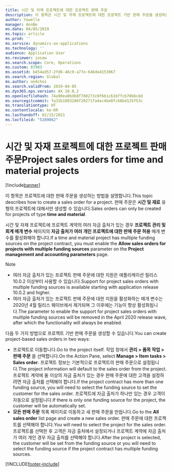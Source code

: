 ```yaml
---
title: 시간 및 자재 프로젝트에 대한 프로젝트 판매 주문
description: 이 항목은 시간 및 자재 프로젝트에 대한 프로젝트 기반 판매 주문을 생성하는 방법을 설명합니다.
author: Yowelle
manager: AnnBe
ms.date: 04/05/2019
ms.topic: article
ms.prod: ''
ms.service: dynamics-ax-applications
ms.technology: ''
audience: Application User
ms.reviewer: josaw
ms.search.scope: Core, Operations
ms.custom: 87983
ms.assetid: b454ad57-2fd6-46c9-a77e-646de4153067
ms.search.region: Global
ms.author: andchoi
ms.search.validFrom: 2019-04-05
ms.dyn365.ops.version: AX 10.0.2
ms.openlocfilehash: 74a90ea0bdb8f760273c0f6b1c61bffcb70b6c8d
ms.sourcegitcommit: fa32b1893286f20271fa4ec4be8fc68bd135f53c
ms.translationtype: HT
ms.contentlocale: ko-KR
ms.lasthandoff: 02/15/2021
ms.locfileid: "5289062"
---
```

# <a name="project-sales-orders-for-time-and-material-projects"></a><span data-ttu-id="75ac9-103">시간 및 자재 프로젝트에 대한 프로젝트 판매 주문</span><span class="sxs-lookup"><span data-stu-id="75ac9-103">Project sales orders for time and material projects</span></span>

[!include[banner](../includes/banner.md)]

<span data-ttu-id="75ac9-104">이 항목은 프로젝트에 대한 판매 주문을 생성하는 방법을 설명합니다.</span><span class="sxs-lookup"><span data-stu-id="75ac9-104">This topic describes how to create a sales order for a project.</span></span> <span data-ttu-id="75ac9-105">판매 주문은 **시간 및 재료** 유형의 프로젝트에 대해서만 생성할 수 있습니다.</span><span class="sxs-lookup"><span data-stu-id="75ac9-105">Sales orders can only be created for projects of type **time and material**.</span></span>

<span data-ttu-id="75ac9-106">시간 및 자재 프로젝트에 프로젝트 계약의 여러 자금 출처가 있는 경우 **프로젝트 관리 및 회계 매개 변수** 페이지의 **자금 출처가 여러 개인 프로젝트에 대한 판매 주문 허용** 매개 변수를 활성화해야 합니다.</span><span class="sxs-lookup"><span data-stu-id="75ac9-106">If a time and material project has multiple funding sources on the project contract, you must enable the **Allow sales orders for projects with multiple funding sources** parameter on the **Project management and accounting parameters** page.</span></span> 

> [!NOTE]
> - <span data-ttu-id="75ac9-107">여러 자금 출처가 있는 프로젝트 판매 주문에 대한 지원은 애플리케이션 릴리스 10.0.2 이상부터 사용할 수 있습니다.</span><span class="sxs-lookup"><span data-stu-id="75ac9-107">Support for project sales orders with multiple funding sources is available starting with application release 10.0.2 and higher.</span></span>
> - <span data-ttu-id="75ac9-108">여러 자금 출처가 있는 프로젝트 판매 주문에 대한 지원을 활성화하는 매개 변수는 2020년 4월 릴리스 웨이브에서 제거되며 그 이후에는 기능이 항상 활성화됩니다.</span><span class="sxs-lookup"><span data-stu-id="75ac9-108">The parameter to enable the support for project sales orders with multiple funding sources will be removed in the April 2020 release wave, after which the functionality will always be enabled.</span></span>

<span data-ttu-id="75ac9-109">다음 두 가지 방법으로 프로젝트 기반 판매 주문을 생성할 수 있습니다.</span><span class="sxs-lookup"><span data-stu-id="75ac9-109">You can create project-based sales orders in two ways:</span></span>

- <span data-ttu-id="75ac9-110">프로젝트로 이동합니다.</span><span class="sxs-lookup"><span data-stu-id="75ac9-110">Go to the project itself.</span></span> <span data-ttu-id="75ac9-111">작업 창에서 **관리 > 품목 작업 > 판매 주문** 을 선택합니다.</span><span class="sxs-lookup"><span data-stu-id="75ac9-111">On the Action Pane, select **Manage > Item tasks > Sales order**.</span></span> <span data-ttu-id="75ac9-112">프로젝트 정보는 기본적으로 프로젝트의 판매 주문으로 설정됩니다.</span><span class="sxs-lookup"><span data-stu-id="75ac9-112">The project information will default to the sales order from the project.</span></span> <span data-ttu-id="75ac9-113">프로젝트 계약에 둘 이상의 자금 출처가 있는 경우 판매 주문에 대한 고객을 설정하려면 자금 출처를 선택해야 합니다.</span><span class="sxs-lookup"><span data-stu-id="75ac9-113">If the project contract has more than one funding source, you will need to select the funding source to set the customer for the sales order.</span></span> <span data-ttu-id="75ac9-114">프로젝트에 자금 출처가 하나만 있는 경우 고객이 자동으로 설정됩니다.</span><span class="sxs-lookup"><span data-stu-id="75ac9-114">If there is only one funding source for the project, the customer will be automatically set.</span></span>
- <span data-ttu-id="75ac9-115">**모든 판매 주문** 목록 페이지로 이동하고 새 판매 주문을 만듭니다.</span><span class="sxs-lookup"><span data-stu-id="75ac9-115">Go to the **All sales order** list page and create a new sales order.</span></span> <span data-ttu-id="75ac9-116">판매 주문에 대한 프로젝트를 선택해야 합니다.</span><span class="sxs-lookup"><span data-stu-id="75ac9-116">You will need to select the project for the sales order.</span></span> <span data-ttu-id="75ac9-117">프로젝트를 선택한 후 고객은 자금 출처에서 설정되거나 프로젝트 계약에 자금 출처가 여러 개인 경우 자금 출처를 선택해야 합니다.</span><span class="sxs-lookup"><span data-stu-id="75ac9-117">After the project is selected, the customer will be set from the funding source or you will need to select the funding source if the project contract has multiple funding sources.</span></span>



[!INCLUDE[footer-include](../includes/footer-banner.md)]